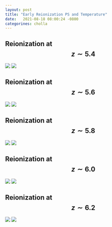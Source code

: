 ```yaml
---
layout: post
title: "Early Reionization PS and Temperature"
date:   2021-08-18 08:00:24 -0800
categorines: cholla
---
```



## Reionization at $$z\sim 5.4$$

<img src="{{ site.url }}assets/images/ps_grid_z5.4.png">

<img src="{{ site.url }}assets/images/T0_evolution_grid_z5.4.png">


## Reionization at $$z\sim 5.6$$

<img src="{{ site.url }}assets/images/ps_grid_z5.6.png">

<img src="{{ site.url }}assets/images/T0_evolution_grid_z5.6.png">


## Reionization at $$z\sim 5.8$$

<img src="{{ site.url }}assets/images/ps_grid_z5.8.png">

<img src="{{ site.url }}assets/images/T0_evolution_grid_z5.8.png">


## Reionization at $$z\sim 6.0$$

<img src="{{ site.url }}assets/images/ps_grid_z6.0.png">

<img src="{{ site.url }}assets/images/T0_evolution_grid_z6.0.png">


## Reionization at $$z\sim 6.2$$

<img src="{{ site.url }}assets/images/ps_grid_z6.2.png">

<img src="{{ site.url }}assets/images/T0_evolution_grid_z6.2.png">
